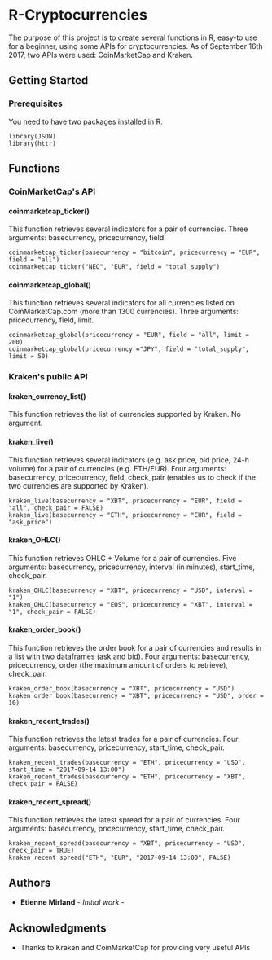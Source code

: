 # R-Cryptocurrencies

The purpose of this project is to create several functions in R, easy-to use for a beginner, using some APIs for cryptocurrencies.
As of September 16th 2017, two APIs were used: CoinMarketCap and Kraken.

## Getting Started

### Prerequisites

You need to have two packages installed in R.
```
library(JSON)
library(httr)
```

## Functions
### CoinMarketCap's API
#### coinmarketcap_ticker()
This function retrieves several indicators for a pair of currencies.
Three arguments: basecurrency, pricecurrency, field.

```
coinmarketcap_ticker(basecurrency = "bitcoin", pricecurrency = "EUR", field = "all")
coinmarketcap_ticker("NEO", "EUR", field = "total_supply")
```

#### coinmarketcap_global()
This function retrieves several indicators for all currencies listed on CoinMarketCap.com (more than 1300 currencies).
Three arguments: pricecurrency, field, limit.

```
coinmarketcap_global(pricecurrency = "EUR", field = "all", limit = 200)
coinmarketcap_global(pricecurrency ="JPY", field = "total_supply", limit = 50)
```

### Kraken's public API
#### kraken_currency_list()
This function retrieves the list of currencies supported by Kraken.
No argument.

#### kraken_live()
This function retrieves several indicators (e.g. ask price, bid price, 24-h volume) for a pair of currencies (e.g. ETH/EUR).
Four arguments: basecurrency, pricecurrency, field, check_pair (enables us to check if the two currencies are supported by Kraken).

```
kraken_live(basecurrency = "XBT", pricecurrency = "EUR", field = "all", check_pair = FALSE)
kraken_live(basecurrency = "ETH", pricecurrency = "EUR", field = "ask_price")
```
#### kraken_OHLC()
This function retrieves OHLC + Volume for a pair of currencies.
Five arguments: basecurrency, pricecurrency, interval (in minutes), start_time, check_pair.

```
kraken_OHLC(basecurrency = "XBT", pricecurrency = "USD", interval = "1")
kraken_OHLC(basecurrency = "EOS", pricecurrency = "XBT", interval = "1", check_pair = FALSE)
```
#### kraken_order_book()
This function retrieves the order book for a pair of currencies and results in a list with two dataframes (ask and bid).
Four arguments: basecurrency, pricecurrency, order (the maximum amount of orders to retrieve), check_pair.
```
kraken_order_book(basecurrency = "XBT", pricecurrency = "USD")
kraken_order_book(basecurrency = "XBT", pricecurrency = "USD", order = 10)
```

#### kraken_recent_trades()
This function retrieves the latest trades for a pair of currencies.
Four arguments: basecurrency, pricecurrency, start_time, check_pair.
```
kraken_recent_trades(basecurrency = "ETH", pricecurrency = "USD", start_time = "2017-09-14 13:00")
kraken_recent_trades(basecurrency = "ETH", pricecurrency = "XBT", check_pair = FALSE)
```

#### kraken_recent_spread()
This function retrieves the latest spread for a pair of currencies.
Four arguments: basecurrency, pricecurrency, start_time, check_pair.
```
kraken_recent_spread(basecurrency = "XBT", pricecurrency = "USD", check_pair = TRUE)
kraken_recent_spread("ETH", "EUR", "2017-09-14 13:00", FALSE)
```
## Authors

* **Etienne Mirland** - *Initial work* - 


## Acknowledgments

* Thanks to Kraken and CoinMarketCap for providing very useful APIs

